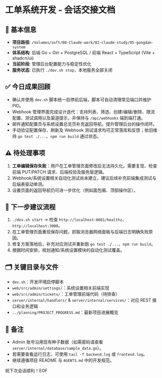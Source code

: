 # 工单系统开发 - 会话交接文档

## 🧭 基本信息
- **项目路径**: `/Volumes/soft/08-Claude-work/02-claude-study/05-gongdan-system`
- **体系结构**: 后端 Go + Gin + PostgreSQL / 前端 React + TypeScript (Vite + shadcn/ui)
- **当前阶段**: 管理后台配置能力与稳定性优化
- **服务状态**: 已执行 `./dev.sh stop`，本地服务全部关闭

## ✅ 今日成果回顾
- 确认并使用 `dev.sh` 脚本统一启停前后端，脚本可自动清理常见端口并维护 PID。
- Webhook 管理界面完成设计迭代：支持列表、筛选、创建/编辑/删除、限流配置、测试调用以及渠道提示，并保持与 `/api/webhooks` 端到端打通。
- 邮件通知配置页与系统设置总览页补充返回导航，提升管理后台的操作闭环。
- 手动验证配置保存、刷新及 Webhook 测试请求均可正常落库和反馈；依旧维持 `go test ./...`、`npm run build` 通过状态。

## ⚠️ 待处理事项
1. **工单编辑保存失败**：用户在工单管理页面修改后无法持久化。需要复现、检查前端 PUT/PATCH 请求、后端校验及服务层逻辑。
2. Webhook/系统设置相关自动化测试尚未建立，建议后续补充前端集成测试与后端表驱动单测。
3. 设置页面的返回导航仍可进一步优化（例如面包屑、顶部操作区）。

## 🔁 下一步建议流程
1. `./dev.sh start` → 检查 `http://localhost:8081/healthz`、`http://localhost:3000`。
2. 在工单管理页面重现保存问题，抓取浏览器网络面板与后端日志明确失败原因。
3. 修复方案落地后，补充对应测试并重新跑 `go test ./...`、`npm run build`。
4. 根据时间安排，规划通知/系统设置模块的自动化测试覆盖。

## 🗂️ 关键目录与文件
- `dev.sh`：开发环境启停脚本
- `web/src/admin/settings/`：系统设置相关前端实现
- `web/src/admin/tickets/`：工单管理前端代码（待排查）
- `server/internal/handlers/` & `server/internal/services/`：对应 REST 接口和业务逻辑
- `../planning/PROJECT_PROGRESS.md`：最新项目进展概览

## 📎 备注
- Admin 账号沿用现有种子数据（如需密码请查看 `server/internal/database/sample_data.go`）。
- 若需要查看运行日志，可使用 `tail -f backend.log` 或 `frontend.log`。
- 继续遵循项目 README 与 `AGENTS.md` 中的开发规范。

祝下次会话顺利！EOF
